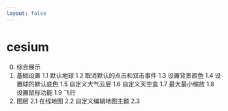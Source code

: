 ```yaml
---
layout: false
---
```


# cesium
0. 综合展示
1. 基础设置
  1.1 默认地球
  1.2 取消默认的点击和双击事件
  1.3 设置背景颜色
  1.4 设置球的默认底色
  1.5 自定义大气云层
  1.6 自定义天空盒
  1.7 最大最小缩放
  1.8 设置鼠标功能
  1.9 飞行
2. 图层
  2.1 在线地图
  2.2 自定义编辑地图主题
  2.3 



<script setup>
import V3BentoHome from './pages/index.vue'
</script>

<V3BentoHome />
